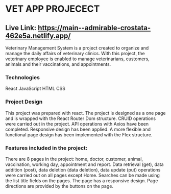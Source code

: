 # VET APP PROJECECT
## Live Link: https://main--admirable-crostata-462e5a.netlify.app/

Veterinary Management System is a project created to organize and manage the daily affairs of veterinary clinics. With this project, the veterinary employee is enabled to manage veterinarians, customers, animals and their vaccinations, and appointments.

### Technologies
React
JavaScript
HTML
CSS

### Project Design
This project was prepared with react.
The project is designed as a one page and is wrapped with the React Router Dom structure.
CRUID operations were carried out in the project.
API operations with Axios have been completed.
Responsive design has been applied.
A more flexible and functional page design has been implemented with the Flex structure.

### Features included in the project:
There are 8 pages in the project: home, doctor, customer, animal, vaccination, working day, appointment and report.
Data retrieval (get), data addition (post), data deletion (data deletion), data update (put) operations were carried out on all pages except Home.
Searches can be made using the list title fields on the pages.
The page has a responsive design.
Page directions are provided by the buttons on the page.
